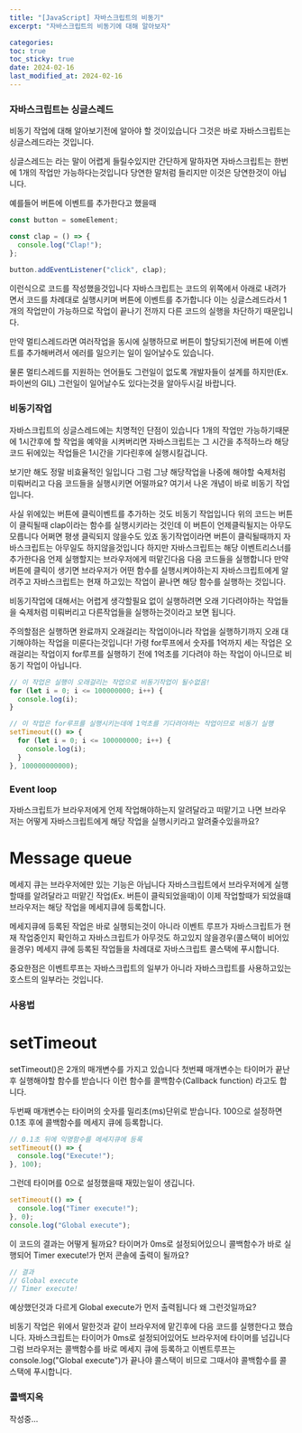 ```yaml
---
title: "[JavaScript] 자바스크립트의 비동기"
excerpt: "자바스크립트의 비동기에 대해 알아보자"

categories:
toc: true
toc_sticky: true
date: 2024-02-16
last_modified_at: 2024-02-16
---
```


### 자바스크립트는 싱글스레드

비동기 작업에 대해 알아보기전에 알아야 할 것이있습니다 그것은 바로 자바스크립트는 싱글스레드라는 것입니다.

싱글스레드는 라는 말이 어렵게 들릴수있지만 간단하게 말하자면 자바스크립트는 한번에 1개의 작업만 가능하다는것입니다 당연한 말처럼 들리지만 이것은 당연한것이 아닙니다.

예를들어 버튼에 이벤트를 추가한다고 했을때

```js
const button = someElement;

const clap = () => {
  console.log("Clap!");
};

button.addEventListener("click", clap);
```

이런식으로 코드를 작성했을것입니다 자바스크립트는 코드의 위쪽에서 아래로 내려가면서 코드를 차례대로 실행시키며 버튼에 이벤트를 추가합니다 이는 싱글스레드라서 1개의 작업만이 가능하므로 작업이 끝나기 전까지 다른 코드의 실행을 차단하기 때문입니다.

만약 멀티스레드라면 여러작업을 동시에 실행하므로 버튼이 할당되기전에 버튼에 이벤트를 추가해버려서 에러를 일으키는 일이 일어날수도 있습니다.

물론 멀티스레드를 지원하는 언어들도 그런일이 없도록 개발자들이 설계를 하지만(Ex. 파이썬의 GIL) 그런일이 일어날수도 있다는것을 알아두시길 바랍니다.

### 비동기작업

자바스크립트의 싱글스레드에는 치명적인 단점이 있습니다 1개의 작업만 가능하기때문에 1시간후에 할 작업을 예약을 시켜버리면 자바스크립트는 그 시간을 추적하느라 해당 코드 뒤에있는 작업들은 1시간을 기다린후에 실행시킬겁니다.

보기만 해도 정말 비효율적인 일입니다 그럼 그냥 해당작업을 나중에 해야할 숙제처럼 미뤄버리고 다음 코드들을 실행시키면 어떨까요? 여기서 나온 개념이 바로 비동기 작업입니다.

사실 위에있는 버튼에 클릭이벤트를 추가하는 것도 비동기 작업입니다 위의 코드는 버튼이 클릭될때 clap이라는 함수를 실행시키라는 것인데 이 버튼이 언제클릭될지는 아무도 모릅니다 어쩌면 평생 클릭되지 않을수도 있죠 동기작업이라면 버튼이 클릭될때까지 자바스크립트는 아무일도 하지않을것입니다 하지만 자바스크립트는 해당 이벤트리스너를 추가한다음 언제 실행할지는 브라우저에게 떠맡긴다음 다음 코드들을 실행합니다 만약 버튼에 클릭이 생기면 브라우저가 어떤 함수를 실행시켜야하는지 자바스크립트에게 알려주고 자바스크립트는 현재 하고있는 작업이 끝나면 해당 함수를 실행하는 것입니다.

비동기작업에 대해서는 어렵게 생각할필요 없이 실행하려면 오래 기다려야하는 작업들을 숙제처럼 미뤄버리고 다른작업들을 실행하는것이라고 보면 됩니다.

주의할점은 실행하면 완료까지 오래걸리는 작업이아니라 작업을 실행하기까지 오래 대기해야하는 작업을 미룬다는것입니다! 가령 for루프에서 숫자를 1억까지 세는 작업은 오래걸리는 작업이지 for루프를 실행하기 전에 1억초를 기다려야 하는 작업이 아니므로 비동기 작업이 아닙니다.

```js
// 이 작업은 실행이 오래걸리는 작업으로 비동기작업이 될수없음!
for (let i = 0; i <= 100000000; i++) {
  console.log(i);
}

// 이 작업은 for루프를 실행시키는데에 1억초를 기다려야하는 작업이므로 비동기 실행
setTimeout(() => {
  for (let i = 0; i <= 100000000; i++) {
    console.log(i);
  }
}, 100000000000);
```

### Event loop

자바스크립트가 브라우저에게 언제 작업해야하는지 알려달라고 떠맡기고 나면 브라우저는 어떻게 자바스크립트에게 해당 작업을 실행시키라고 알려줄수있을까요?

# Message queue

메세지 큐는 브라우저에만 있는 기능은 아닙니다 자바스크립트에서 브라우저에게 실행할때를 알려달라고 떠맡긴 작업(Ex. 버튼이 클릭되었을때)이 이제 작업할때가 되었을떄 브라우저는 해당 작업을 메세지큐에 등록합니다.

메세지큐에 등록된 작업은 바로 실행되는것이 아니라 이벤트 루프가 자바스크립트가 현재 작업중인지 확인하고 자바스크립트가 아무것도 하고있지 않을경우(콜스택이 비어있을경우) 메세지 큐에 등록된 작업들을 차례대로 자바스크립트 콜스택에 푸시합니다.

중요한점은 이벤트루프는 자바스크립트의 일부가 아니라 자바스크립트를 사용하고있는 호스트의 일부라는 것입니다.

### 사용법

# setTimeout

setTimeout()은 2개의 매개변수를 가지고 있습니다 첫번쨰 매개변수는 타이머가 끝난후 실행해야할 함수를 받습니다 이런 함수를 콜백함수(Callback function) 라고도 합니다.

두번째 매개변수는 타이머의 숫자를 밀리초(ms)단위로 받습니다. 100으로 설정하면 0.1초 후에 콜백함수를 메세지 큐에 등록합니다.

```js
// 0.1초 뒤에 익명함수를 메세지큐에 등록
setTimeout(() => {
  console.log("Execute!");
}, 100);
```

그런데 타이머를 0으로 설정했을때 재밌는일이 생깁니다.

```js
setTimeout(() => {
  console.log("Timer execute!");
}, 0);
console.log("Global execute");
```

이 코드의 결과는 어떻게 될까요? 타이머가 0ms로 설정되어있으니 콜백함수가 바로 실행되어 Timer execute!가 먼저 콘솔에 출력이 될까요?

```js
// 결과
// Global execute
// Timer execute!
```

예상했던것과 다르게 Global execute가 먼저 출력됩니다 왜 그런것일까요?

비동기 작업은 위에서 말한것과 같이 브라우저에 맡긴후에 다음 코드를 실행한다고 했습니다. 자바스크립트는 타이머가 0ms로 설정되어있어도 브라우저에 타이머를 넘깁니다 그럼 브라우저는 콜백함수를 바로 메세지 큐에 등록하고 이벤트루프는 console.log("Global execute")가 끝나야 콜스택이 비므로 그때서야 콜백함수를 콜스택에 푸시합니다.

### 콜백지옥

작성중...
